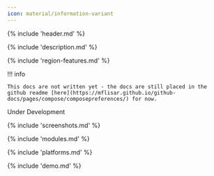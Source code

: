 ```yaml
---
icon: material/information-variant
---
```


{% include 'header.md' %}

{% include 'description.md' %}

{% include 'region-features.md' %}

!!! info

    This docs are not written yet - the docs are still placed in the github readme [here](https://mflisar.github.io/github-docs/pages/compose/composepreferences/) for now.

Under Development

{% include 'screenshots.md' %}

{% include 'modules.md' %}

{% include 'platforms.md' %}

{% include 'demo.md' %}




